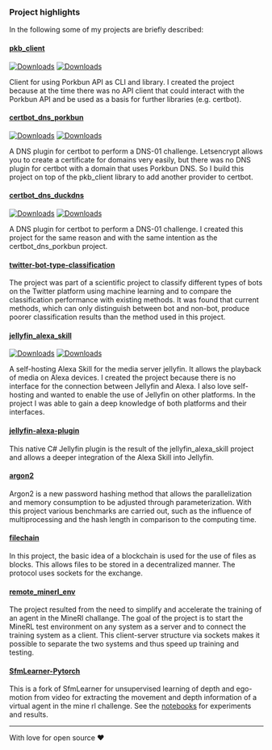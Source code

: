 ### Project highlights

In the following some of my projects are briefly described:

#### [pkb_client](https://github.com/infinityofspace/pkb_client)

[![Downloads](https://static.pepy.tech/badge/pkb_client)](https://pepy.tech/project/pkb_client) [![Downloads](https://static.pepy.tech/badge/pkb_client/month)](https://pepy.tech/project/pkb_client)

Client for using Porkbun API as CLI and library. I created the project because at the time there was no API client that could interact with the Porkbun API and be used as a basis for further libraries (e.g. certbot). 

#### [certbot_dns_porkbun](https://github.com/infinityofspace/certbot_dns_porkbun)

[![Downloads](https://static.pepy.tech/badge/certbot_dns_porkbun)](https://pepy.tech/project/certbot_dns_porkbun) [![Downloads](https://static.pepy.tech/badge/certbot_dns_porkbun/month)](https://pepy.tech/project/certbot_dns_porkbun)

A DNS plugin for certbot to perform a DNS-01 challenge. Letsencrypt allows you to create a certificate for domains very easily, but there was no DNS plugin for certbot with a domain that uses Porkbun DNS. So I build this project on top of the pkb_client library to add another provider to certbot.

#### [certbot_dns_duckdns](https://github.com/infinityofspace/certbot_dns_duckdns)

[![Downloads](https://static.pepy.tech/badge/certbot_dns_duckdns)](https://pepy.tech/project/certbot_dns_duckdns) [![Downloads](https://static.pepy.tech/badge/certbot_dns_duckdns/month)](https://pepy.tech/project/certbot_dns_duckdns)

A DNS plugin for certbot to perform a DNS-01 challenge. I created this project for the same reason and with the same intention as the certbot_dns_porkbun project.

#### [twitter-bot-type-classification](https://github.com/infinityofspace/twitter-bot-type-classification)

The project was part of a scientific project to classify different types of bots on the Twitter platform using machine learning and to compare the classification performance with existing methods. It was found that current methods, which can only distinguish between bot and non-bot, produce poorer classification results than the method used in this project.

#### [jellyfin_alexa_skill](https://github.com/infinityofspace/jellyfin_alexa_skill)

[![Downloads](https://static.pepy.tech/badge/jellyfin_alexa_skill)](https://pepy.tech/project/jellyfin_alexa_skill) [![Downloads](https://static.pepy.tech/badge/jellyfin_alexa_skill/month)](https://pepy.tech/project/jellyfin_alexa_skill)

A self-hosting Alexa Skill for the media server jellyfin. It allows the playback of media on Alexa devices. I created the project because there is no interface for the connection between Jellyfin and Alexa. I also love self-hosting and wanted to enable the use of Jellyfin on other platforms. In the project I was able to gain a deep knowledge of both platforms and their interfaces.

#### [jellyfin-alexa-plugin](https://github.com/infinityofspace/jellyfin-alexa-plugin)

This native C# Jellyfin plugin is the result of the jellyfin_alexa_skill project and allows a deeper integration of the Alexa Skill into Jellyfin.

#### [argon2](https://github.com/infinityofspace/argon2)

Argon2 is a new password hashing method that allows the parallelization and memory consumption to be adjusted through parameterization. With this project various benchmarks are carried out, such as the influence of multiprocessing and the hash length in comparison to the computing time.

#### [filechain](https://github.com/infinityofspace/filechain)

In this project, the basic idea of a blockchain is used for the use of files as blocks. This allows files to be stored in a decentralized manner. The protocol uses sockets for the exchange.

#### [remote_minerl_env](https://github.com/infinityofspace/remote_minerl_env)

The project resulted from the need to simplify and accelerate the training of an agent in the MineRl challange. The goal of the project is to start the MineRL test environment on any system as a server and to connect the training system as a client. This client-server structure via sockets makes it possible to separate the two systems and thus speed up training and testing.

#### [SfmLearner-Pytorch](https://github.com/infinityofspace/SfmLearner-Pytorch)

This is a fork of SfmLearner for unsupervised learning of depth and ego-motion from video for extracting the movement and depth information of a virtual agent in the mine rl challenge. See the [notebooks](https://github.com/infinityofspace/SfmLearner-Pytorch/tree/master/notebooks) for experiments and results.

---

With love for open source ❤️
